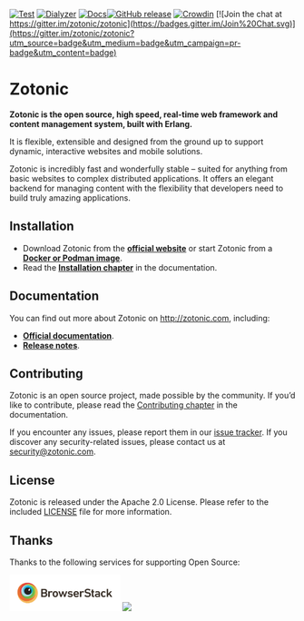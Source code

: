 [![Test](https://github.com/zotonic/zotonic/workflows/Test/badge.svg)](https://github.com/zotonic/zotonic/actions?query=workflow%3ATest)
[![Dialyzer](https://github.com/zotonic/zotonic/workflows/Dialyzer/badge.svg)](https://github.com/zotonic/zotonic/actions?query=workflow%3ADialyzer)
[![Docs](https://github.com/zotonic/zotonic/workflows/Docs/badge.svg)](https://github.com/zotonic/zotonic/actions?query=workflow%3ADocs)[![GitHub release](https://img.shields.io/github/release/zotonic/zotonic.svg?maxAge=3600?style=flat-square)](https://github.com/zotonic/zotonic/releases)
[![Crowdin](https://badges.crowdin.net/zotonic/localized.svg)](https://crowdin.com/project/zotonic)
[![Join the chat at https://gitter.im/zotonic/zotonic](https://badges.gitter.im/Join%20Chat.svg)](https://gitter.im/zotonic/zotonic?utm_source=badge&utm_medium=badge&utm_campaign=pr-badge&utm_content=badge)

Zotonic
=======

**Zotonic is the open source, high speed, real-time web framework  and content management system, built with Erlang.**

It is flexible, extensible and designed from the ground up to support dynamic, interactive websites and mobile solutions.

Zotonic is incredibly fast and wonderfully stable – suited for anything from basic websites to complex distributed applications. It offers an elegant backend for managing content with the flexibility that developers need to build truly amazing applications.

Installation
------------

* Download Zotonic from the [**official website**](https://zotonic.com/download)
  or start Zotonic from a [**Docker or Podman image**](https://zotonic.com/docs/1411/docker).
* Read the [**Installation chapter**](https://zotonic.com/docs/1526/getting-started#installation)
  in the documentation.

Documentation
-------------

You can find out more about Zotonic on http://zotonic.com, including:

* [**Official documentation**](https://zotonic.com/developer-guide).
* [**Release notes**](https://zotonic.com/docs/1643/release-notes).

Contributing
------------

Zotonic is an open source project, made possible by the community. If you’d like to contribute,
please read the [Contributing chapter](https://zotonic.com/docs/1642/contributing-to-zotonic)
in the documentation.

If you encounter any issues, please report them in our
[issue tracker](https://github.com/zotonic/zotonic/issues). If you discover
any security-related issues, please contact us at [security@zotonic.com](mailto:security@zotonic.com).

License
-------

Zotonic is released under the Apache 2.0 License. Please refer to the included
[LICENSE](LICENSE) file for more information.

Thanks
------

Thanks to the following services for supporting Open Source:

<a href="https://browserstack.com/"><img rel="Thanks to BrowserStack" src="https://raw.githubusercontent.com/zotonic/zotonic/master/doc/img/browserstack-logo.png" height="64" /></a> <a href="https://crowdin.com/"><img src="https://user-images.githubusercontent.com/38268/188396792-7142a245-7805-4654-aead-9ae337f6d977.svg" height="64" /></a>
